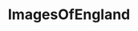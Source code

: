 ---
title: ImagesOfEngland
crosslinks:
- pics
- imagesofnetwork
- EarthPorn
- tattoos
- OldSchoolCool
- Ice_Poseidon
- itookapicture
- funny
- mildlyinteresting
- soccer
- Art
- CityPorn
- whatsthisplant
- reddevils
- london
- ArchitecturePorn
- analog
- whatisthisthing
- HistoryPorn
- food
---